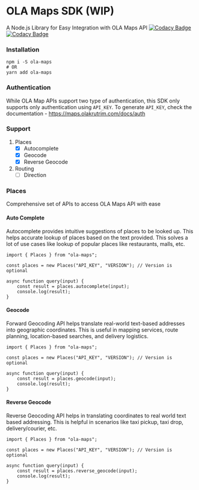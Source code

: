# OLA Maps SDK (WIP)
A Node.js Library for Easy Integration with OLA Maps API
[![Codacy Badge](https://app.codacy.com/project/badge/Grade/cebb7bf6c07048ccbd6fdf756d56b0bf)](https://app.codacy.com/gh/iSanjayAchar/ola-maps-node-sdk/dashboard?utm_source=gh&utm_medium=referral&utm_content=&utm_campaign=Badge_grade) [![Codacy Badge](https://app.codacy.com/project/badge/Coverage/cebb7bf6c07048ccbd6fdf756d56b0bf)](https://app.codacy.com/gh/iSanjayAchar/ola-maps-node-sdk/dashboard?utm_source=gh&utm_medium=referral&utm_content=&utm_campaign=Badge_coverage)
### Installation
```
npm i -S ola-maps
# OR
yarn add ola-maps
```

### Authentication
While OLA Map APIs support two type of authentication, this SDK only supports only authentication using `API_KEY`. To generate `API_KEY`, check the documentation - https://maps.olakrutrim.com/docs/auth

### Support
1. Places
    - [x] Autocomplete
    - [x] Geocode
    - [x] Reverse Geocode
2. Routing
    - [ ] Direction 

### Places
Comprehensive set of APIs to access OLA Maps API with ease

#### Auto Complete
Autocomplete provides intuitive suggestions of places to be looked up. This helps accurate lookup of places based on the text provided. This solves a lot of use cases like lookup of popular places like restaurants, malls, etc.

```
import { Places } from "ola-maps";

const places = new Places("API_KEY", "VERSION"); // Version is optional

async function query(input) {
    const result = places.autocomplete(input);
    console.log(result);
}
```

#### Geocode
Forward Geocoding API helps translate real-world text-based addresses into geographic coordinates. This is useful in mapping services, route planning, location-based searches, and delivery logistics.

```
import { Places } from "ola-maps";

const places = new Places("API_KEY", "VERSION"); // Version is optional

async function query(input) {
    const result = places.geocode(input);
    console.log(result);
}
```

#### Reverse Geocode
Reverse Geocoding API helps in translating coordinates to real world text based addressing. This is helpful in scenarios like taxi pickup, taxi drop, delivery/courier, etc.

```
import { Places } from "ola-maps";

const places = new Places("API_KEY", "VERSION"); // Version is optional

async function query(input) {
    const result = places.reverse_geocode(input);
    console.log(result);
}
```